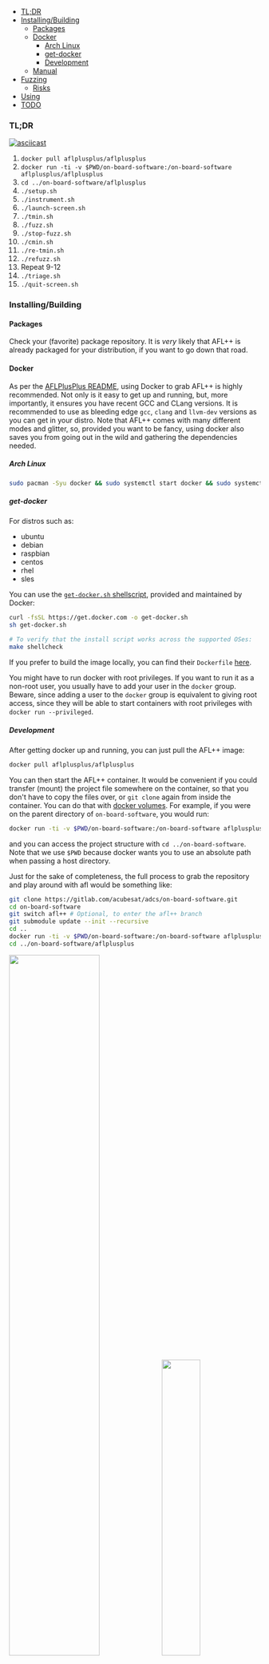 - [TL;DR](#tldr)
- [Installing/Building](#installingbuilding)
  - [Packages](#packages)
  - [Docker](#docker)
    - [Arch Linux](#arch-linux)
    - [get-docker](#get-docker)
    - [Development](#development)
  - [Manual](#manual)
- [Fuzzing](#fuzzing)
  - [Risks](#risks)
- [Using](#using)
- [TODO](#todo)

### TL;DR

[![asciicast](https://asciinema.org/a/457256.png)](https://asciinema.org/a/457256)

1. `docker pull aflplusplus/aflplusplus`
2. `docker run -ti -v $PWD/on-board-software:/on-board-software aflplusplus/aflplusplus`
3. `cd ../on-board-software/aflplusplus`
4. `./setup.sh`
5. `./instrument.sh`
6. `./launch-screen.sh`
7. `./tmin.sh`
8. `./fuzz.sh`
9. `./stop-fuzz.sh`
10. `./cmin.sh`
11. `./re-tmin.sh`
12. `./refuzz.sh`
13. Repeat 9-12
14. `./triage.sh`
15. `./quit-screen.sh`

### Installing/Building

#### Packages

Check your (favorite) package repository. It is _very_ likely that AFL++ is already packaged for your distribution, if you want to go down that road.

#### Docker

As per the [AFLPlusPlus README](https://github.com/AFLplusplus/AFLplusplus/blob/stable/docs/INSTALL.md), using Docker to grab AFL++ is highly recommended. Not only is it easy to get up and running, but, more importantly, it ensures you have recent GCC and CLang versions. It is recommended to use as bleeding edge `gcc`, `clang` and `llvm-dev` versions as you can get in your distro. Note that AFL++ comes with many different modes and glitter, so, provided you want to be fancy, using docker also saves you from going out in the wild and gathering the dependencies needed.

##### Arch Linux
```sh
sudo pacman -Syu docker && sudo systemctl start docker && sudo systemctl enable docker
```

##### get-docker

For distros such as:
- ubuntu
- debian
- raspbian
- centos
- rhel
- sles

You can use the [`get-docker.sh` shellscript](https://github.com/docker/docker-install), provided and maintained by Docker:
```sh
curl -fsSL https://get.docker.com -o get-docker.sh
sh get-docker.sh

# To verify that the install script works across the supported OSes:
make shellcheck
```

If you prefer to build the image locally, you can find their `Dockerfile` [here](https://github.com/AFLplusplus/AFLplusplus/blob/stable/Dockerfile).

You might have to run docker with root privileges. If you want to run it as a non-root user, you usually have to add your user in the `docker` group. Beware, since adding a user to the `docker` group is equivalent to giving root access, since they will be able to start containers with root privileges with `docker run --privileged`.

##### Development

After getting docker up and running, you can just pull the AFL++ image:
```sh
docker pull aflplusplus/aflplusplus
```

You can then start the AFL++ container. It would be convenient if you could transfer (mount) the project file somewhere on the container, so that you don't have to copy the files over, or `git clone` again from inside the container. You can do that with [docker volumes](https://docs.docker.com/storage/volumes/#start-a-container-with-a-volume). For example, if you were on the parent directory of `on-board-software`, you would run:
```sh
docker run -ti -v $PWD/on-board-software:/on-board-software aflplusplus/aflplusplus
```
and you can access the project structure with `cd ../on-board-software`. Note that we use `$PWD` because docker wants you to use an absolute path when passing a host directory.

Just for the sake of completeness, the full process to grab the repository and play around with afl would be something like:
```sh
git clone https://gitlab.com/acubesat/adcs/on-board-software.git
cd on-board-software
git switch afl++ # Optional, to enter the afl++ branch
git submodule update --init --recursive
cd ..
docker run -ti -v $PWD/on-board-software:/on-board-software aflplusplus/aflplusplus
cd ../on-board-software/aflplusplus
```

<p float="left">
  <img src="/aflplusplus/assets/afl-instrumentation.png" width="60%"/>
  <img src="/aflplusplus/assets/afl-tui.png" width="39%"/> 
</p>

Fun fact: Since you mounted the volume, any changes you do in `on-board-software` while inside the container will persist in the host directory even after closing the container. This is bidirectional: you can keep updating the `on-board-software` directory from outside, and the changes will be immediately reflected inside the container
Fun fact #2: you can work inside the container, and sign your commits with `git commit -S` out of the box!

#### Manual

If you want to build what you need yourself, you have to gather any dependencies you might want (e.g. flex, bison, llvm) beforehand. After you have everything at your disposal, you can follow the standard building routine:
```sh
git clone https://github.com/AFLplusplus/AFLplusplus
cd AFLplusplus
make distrib
sudo make install
```

Note that the `distrib` build target will get you AFL++ with all batteries included. For other build targets and build options you can refer to the [README](https://github.com/AFLplusplus/AFLplusplus/blob/stable/docs/INSTALL.md#linux-on-x86).

### Fuzzing

#### Risks

Before going on, spend some time to read on [what can go wrong](https://github.com/AFLplusplus/AFLplusplus/blob/stable/docs/fuzzing_in_depth.md#0-common-sense-risks).

### Using

Assuming you can use `afl-clang-lto` and the like, and that you are inside `aflplusplus/`, you can simply:
1. `./setup.sh`
   
   This makes sure you can run `screen`, `rsync`, `gdb` and `go`. `screen` is used to start detached sessions to run time-consuming commands that should not be aborted midway. `rsync` is used to copy files instead of `cp` to allow for overwrites. `gdb` is used to take advantage of the [`exploitable`](https://github.com/jfoote/exploitable) GDB plugin. `go` is needed to use [`crashwalk`](https://github.com/bnagy/crashwalk).
2. `./instrument.sh`
   
   This sets various environment variables to configure AFL++, for example mode, instrumentation strategy, sanitizer (optional). Then, it instruments the code, builds the instrumented executable and fuzzers it with `afl-fuzz`. You can edit it to directly affect how AFL++ is configured. 
3.  `/.launch-screen.sh`
   
   This starts five sessions named `fuzzer1`, `fuzzer2`; `tmin` and `cmin`; `crashwalk` in detached mode, meaning it starts the sessions without attaching to them. `screen` is key for this pipeline to work. Using `screen`, we can spawn the `afl-fuzz` fuzzing instances inside each session, have them run there without throttling/blocking the terminal, be sure that there won'r be any premature termination of the fuzzing due to common accidents, be able to hop back and forth between the fuzzer instances to inspect them as we like, etc. We also use it to run `afl-cmin`. We can use it to run `afl-tmin` in the background where it spawns many processes to speed up the testcase minimization. `screen` is awesome. At any point in time, you can run `screen -ls` to list all running sessions, if any. You can use this to manually verify that the sessions have started/stopped. Use `screen -r fuzzer1` to attach to `fuzzer1` or `fuzzer2` and do the same for `cmin` and `tmin`, and `crashwalk` respectively. To detach from a session, press the keyboard shortcut `CTRL+A+D`.
4. `./tmin.sh`
   
   This uses `afl-tmin` to minimize each of the initial testcases to the bare minimum required to express the same code paths as the original testcase.
   It runs afl-tmin in parallel, by spawning different processes.
   It determines how many by probing the available CPU cores with `nproc`. Feel free to change this as you see fit.
   This is ran in the `tmin` `screen` session.
   **NOTE**: `afl-tmin` and `afl-cmin` run in a detached screen session. There are no scripts to stop these sessions like `stop-fuzz.sh`, because, unlike `afl-fuzz`, both `afl-tmin` and `afl-cmin` terminate on their own, and do not need to be aborted by the user. **Make sure that the respective session command has terminated before running the next script**. The scripts must be ran in the order specified here. If not, you _will_ break things.  
5. `./fuzz.sh`
   
   This uses `screen` to tell both `screen` sessions to start fuzzing with `afl-fuzz`. Specifically, it tells the session named `fuzzer1` to spawn a Master fuzzer instance which uses deterministic fuzzing strategies, and the session `fuzzer2` to spawn a Slave fuzzer instance which uses chaotic, random fuzzing strategies. These instances directly cooperate. The directory `inputs/` is read for the initial testcases, and `afl-fuzz` outputs to `findings/`. 
6. `./stop-fuzz.sh`
   
   This sends a `CTRL+C` to both the `fuzzer1` and `fuzzer2` running `screen` sessions. This gracefully terminates the `afl-fuzz` instances. It is required to stop the instances after a while, to minimize the testing corpus with `afl-cmin`. You should leave the fuzzer instances run for quite a while before stopping (and minimizing the corpus). It is highly advisable that you let them complete at least 1 cycle prior to terminating.
7. `./cmin.sh`
   
   This gathers the `afl-fuzz` output of both `fuzzer` and `fuzzer2`, uses `afl-cmin` to generate a minimized corpus, and passes the minimized corpus to both fuzzers. Note that `afl-cmin` find the testcases that most efficiently express unique paths according to previous runs and is thus different from `afl-tmin`. `rsync` is used here instead of `cp`, because `cp` doesn't want to overwrite the files, and it's very likely that some findings of `fuzzer1` will also have been discovered by `fuzzer2`.
   This is ran in the `cmin` `screen` session.
8. `./re-tmin.sh`
   
   This works like `tmin.sh`. The difference is that we now `afl-tmin` each testcase in the corpus that has been produced by the fuzzer instances and minimized with `afl-cmin`.
   This is ran in the `tmin` `screen` session.
9.  `./refuzz.sh`
   
   Similar to `./fuzz.sh`, this re-runs `afl-fuzz`. Two important differences. First, there's no need to configure AFL++, instrument, etc. Second, the parameter `-i inputs` from `fuzz.sh` has now been changed to `-i-`. This is necessary, since it tells the fuzzer instances to use the minimized corpus instead of looking at the `inputs/` initial testcases directory.
11. Repeat 6-9
12. `./triage.sh`

   This uses `cwtriage` to give you a databse containing results from triaging the fuzzer-found crashes, and `cwdump` to summarize said results. Both `cwtriage` and `cwdump` are ran in the `crashwalk` `screen` session.
13. `./quit-screen.sh`
   
   This gracefully kills the two `screen` sessions.

### TODO

- Integrate [`afl-cov`](https://github.com/mrash/afl-cov)
- Better parallelization support. This mainly means two things:
  - Some things we run here are not parallelized. They can be
  - There's a lot of changes needed to increase/decrease the cores used and the fuzzer instances used. Currently, everything is hardcoded (e.g. hardcoded 2 fuzzer instances, one `M`ain one `S`econdary; hardcoded `launch-screen` and `quit-screen` scripts...). Big room for improvement. [Here](https://github.com/AFLplusplus/AFLplusplus/blob/stable/docs/fuzzing_in_depth.md#c-using-multiple-cores) is a brief rundown on using multiple cores with AFL++. [`afl-trivia`](https://github.com/bnagy/afl-trivia), [`afl-extras`](https://github.com/fekir/afl-extras), [`afl-utils`](https://gitlab.com/rc0r/afl-utils) can serve as great resources for inspiration. They can also help coming up with better helper scripts
- Improve `CMakeLists` (see [this](https://github.com/jefftrull/json_spirit/blob/develop/fuzzing/CMakeLists.txt))
- Use the [StatsD AFL++ metrics](https://github.com/AFLplusplus/AFLplusplus/blob/stable/docs/rpc_statsd.md) with [Grafana](https://github.com/AFLplusplus/AFLplusplus/blob/stable/docs/resources/grafana-afl++.json) to monitor the whole process (also see [this](https://github.com/AFLplusplus/AFLplusplus/blob/stable/docs/afl-fuzz_approach.md#addendum-automatically-sending-metrics-with-statsd)). [Other](https://github.com/reflare/afl-monitor) solutions exist, however this is the most appealing to me
- Go over the [AFL++ best practices](https://github.com/AFLplusplus/AFLplusplus/blob/stable/docs/best_practices.md) one more time